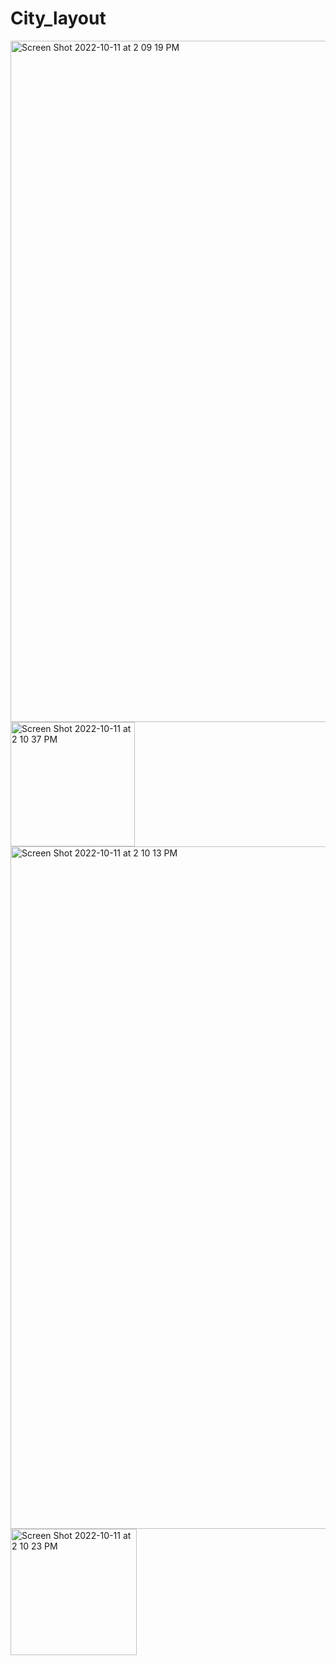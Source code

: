 # City_layout


<img width="1090" alt="Screen Shot 2022-10-11 at 2 09 19 PM" src="https://user-images.githubusercontent.com/83393163/194995357-54a373b4-c2b2-408c-9bb1-769df8065c02.png">

<img width="199" alt="Screen Shot 2022-10-11 at 2 10 37 PM" src="https://user-images.githubusercontent.com/83393163/194995399-493b6201-adab-4a2c-8226-93b8fdc0f654.png">


<img width="1092" alt="Screen Shot 2022-10-11 at 2 10 13 PM" src="https://user-images.githubusercontent.com/83393163/194995379-46c3e4a5-ae5f-4184-a855-94bd1784d5f7.png">


<img width="202" alt="Screen Shot 2022-10-11 at 2 10 23 PM" src="https://user-images.githubusercontent.com/83393163/194995410-55082c83-e730-4544-805a-f29549a496b0.png">
